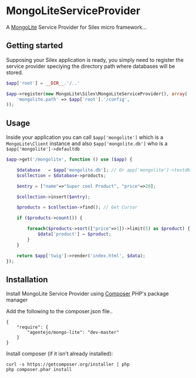 MongoLiteServiceProvider
========================

A [MongoLite](https://github.com/aheinze/MongoLite) Service Provider for Silex micro framework...

## Getting started ##

Supposing your Silex application is ready, you simply need to register the service provider speciying the directory path where databases will be stored.

```php
$app['root'] = __DIR__.'/..'

$app->register(new MongoLite\Silex\MongoLiteServiceProvider(), array(
    'mongolite.path' => $app['root'].'/config',
));
```

## Usage ##

Inside your application you can call `$app['mongolite']` which is a `MongoLite\Client` instance and also `$app['mongolite.db']` who is a `$app['mongolite']->defaultdb`

```php
$app->get('/mongolite', function () use ($app) {

    $database   = $app['mongolite.db']; // Or app['mongolite']->testdb for create a new database file
    $collection = $database->products;

    $entry = ["name"=>"Super cool Product", "price"=>20];

    $collection->insert($entry);

    $products = $collection->find(); // Get Cursor

    if ($products->count()) {

        foreach($products->sort(["price"=>1])->limit(5) as $product) {
            $data['product'] = $product;
        }
    }

    return $app['twig']->render('index.html', $data);
});
```

## Installation ##

Install MongoLite Service Provider using [Composer](getcomposer.org) PHP's package manager

Add the following to the composer.json file..
```
{
    "require": {
        "agentejo/mongo-lite": "dev-master"
    }
}
```

Install composer (if it isn’t already installed):
```
curl -s https://getcomposer.org/installer | php
php composer.phar install
```